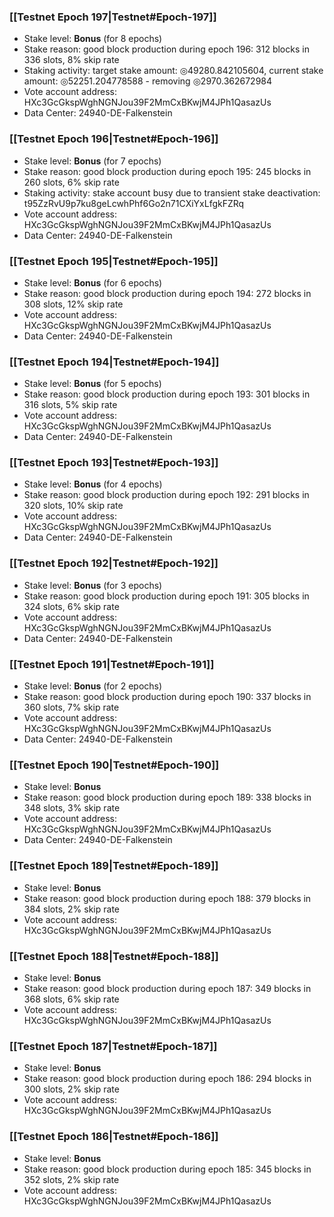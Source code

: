 ### [[Testnet Epoch 197|Testnet#Epoch-197]]
* Stake level: **Bonus** (for 8 epochs)
* Stake reason: good block production during epoch 196: 312 blocks in 336 slots, 8% skip rate
* Staking activity: target stake amount: ◎49280.842105604, current stake amount: ◎52251.204778588 - removing ◎2970.362672984
* Vote account address: HXc3GcGkspWghNGNJou39F2MmCxBKwjM4JPh1QasazUs
* Data Center: 24940-DE-Falkenstein
### [[Testnet Epoch 196|Testnet#Epoch-196]]
* Stake level: **Bonus** (for 7 epochs)
* Stake reason: good block production during epoch 195: 245 blocks in 260 slots, 6% skip rate
* Staking activity: stake account busy due to transient stake deactivation: t95ZzRvU9p7ku8geLcwhPhf6Go2n71CXiYxLfgkFZRq
* Vote account address: HXc3GcGkspWghNGNJou39F2MmCxBKwjM4JPh1QasazUs
* Data Center: 24940-DE-Falkenstein
### [[Testnet Epoch 195|Testnet#Epoch-195]]
* Stake level: **Bonus** (for 6 epochs)
* Stake reason: good block production during epoch 194: 272 blocks in 308 slots, 12% skip rate
* Vote account address: HXc3GcGkspWghNGNJou39F2MmCxBKwjM4JPh1QasazUs
* Data Center: 24940-DE-Falkenstein
### [[Testnet Epoch 194|Testnet#Epoch-194]]
* Stake level: **Bonus** (for 5 epochs)
* Stake reason: good block production during epoch 193: 301 blocks in 316 slots, 5% skip rate
* Vote account address: HXc3GcGkspWghNGNJou39F2MmCxBKwjM4JPh1QasazUs
* Data Center: 24940-DE-Falkenstein
### [[Testnet Epoch 193|Testnet#Epoch-193]]
* Stake level: **Bonus** (for 4 epochs)
* Stake reason: good block production during epoch 192: 291 blocks in 320 slots, 10% skip rate
* Vote account address: HXc3GcGkspWghNGNJou39F2MmCxBKwjM4JPh1QasazUs
* Data Center: 24940-DE-Falkenstein
### [[Testnet Epoch 192|Testnet#Epoch-192]]
* Stake level: **Bonus** (for 3 epochs)
* Stake reason: good block production during epoch 191: 305 blocks in 324 slots, 6% skip rate
* Vote account address: HXc3GcGkspWghNGNJou39F2MmCxBKwjM4JPh1QasazUs
* Data Center: 24940-DE-Falkenstein
### [[Testnet Epoch 191|Testnet#Epoch-191]]
* Stake level: **Bonus** (for 2 epochs)
* Stake reason: good block production during epoch 190: 337 blocks in 360 slots, 7% skip rate
* Vote account address: HXc3GcGkspWghNGNJou39F2MmCxBKwjM4JPh1QasazUs
* Data Center: 24940-DE-Falkenstein
### [[Testnet Epoch 190|Testnet#Epoch-190]]
* Stake level: **Bonus**
* Stake reason: good block production during epoch 189: 338 blocks in 348 slots, 3% skip rate
* Vote account address: HXc3GcGkspWghNGNJou39F2MmCxBKwjM4JPh1QasazUs
* Data Center: 24940-DE-Falkenstein
### [[Testnet Epoch 189|Testnet#Epoch-189]]
* Stake level: **Bonus**
* Stake reason: good block production during epoch 188: 379 blocks in 384 slots, 2% skip rate
* Vote account address: HXc3GcGkspWghNGNJou39F2MmCxBKwjM4JPh1QasazUs
### [[Testnet Epoch 188|Testnet#Epoch-188]]
* Stake level: **Bonus**
* Stake reason: good block production during epoch 187: 349 blocks in 368 slots, 6% skip rate
* Vote account address: HXc3GcGkspWghNGNJou39F2MmCxBKwjM4JPh1QasazUs
### [[Testnet Epoch 187|Testnet#Epoch-187]]
* Stake level: **Bonus**
* Stake reason: good block production during epoch 186: 294 blocks in 300 slots, 2% skip rate
* Vote account address: HXc3GcGkspWghNGNJou39F2MmCxBKwjM4JPh1QasazUs
### [[Testnet Epoch 186|Testnet#Epoch-186]]
* Stake level: **Bonus**
* Stake reason: good block production during epoch 185: 345 blocks in 352 slots, 2% skip rate
* Vote account address: HXc3GcGkspWghNGNJou39F2MmCxBKwjM4JPh1QasazUs